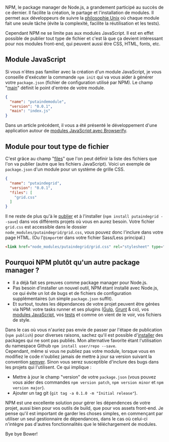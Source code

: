NPM, le package manager de Node.js, a grandement participé au succès de ce dernier.
Il facilite la création, le partage et l'installation de modules.
Il permet aux développeurs de suivre la [philosophie Unix](http://www.faqs.org/docs/artu/ch01s06.html)
où chaque module fait une seule tâche (évite la complexité, facilite la réutilisation et les tests).

Cependant NPM ne se limite pas aux modules JavaScript. Il est en effet possible
de publier tout type de fichier et c'est là que ça devient intéressant pour nos
modules front-end, qui peuvent aussi être CSS, HTML, fonts, etc.

## Module JavaScript

Si vous n'êtes pas familier avec la création d'un module JavaScript, je vous
conseille d'exécuter la commande `npm init` qui va vous aider à générer votre
`package.json` (fichier de configuration utilisé par NPM). Le champ
"[main](https://www.npmjs.org/doc/json.html#main)" définit le point d'entrée de
votre module.

```json
{
  "name": "putaindemodule",
  "version": "0.0.1",
  "main": "index.js"
}
```

Dans un article précédent, il vous a été présenté le développement d'une application
autour de [modules JavaScript avec Browserify](/posts/js/browserify-all-the-things/).

## Module pour tout type de fichier

C'est grâce au champ "[files](https://www.npmjs.org/doc/json.html#files)" que
l'on peut définir la liste des fichiers que l'on va publier (autre que les fichiers JavaScript).
Voici un exemple de `package.json` d'un module pour un système de grille CSS.

```json
{
  "name": "putaindegrid",
  "version": "0.0.1",
  "files": [
    "grid.css"
  ]
}
```

Il ne reste de plus qu'à le [publier](https://gist.github.com/coolaj86/1318304)
et à l'installer (`npm install putaindegrid --save`) dans vos différents projets
où vous en aurez besoin. Votre fichier `grid.css` est accessible dans le dossier
`node_modules/putaindegrid/grid.css`, vous pouvez donc l'inclure dans votre page
HTML. (Ou l'`@import`er dans votre fichier Sass/Less principal.)

```html
<link href="node_modules/putaindegrid/grid.css" rel="stylesheet" type="text/css">
```

## Pourquoi NPM plutôt qu'un autre package manager ?

- Il a déjà fait ses preuves comme package manager pour Node.js.
- Pas besoin d'installer un nouvel outil, NPM étant installé avec Node.js, ce qui
évite un lot de bugs et de fichiers de configuration supplémentaires (un simple `package.json` suffit).
- Et surtout, toutes les dépendances de votre projet peuvent être gérées via NPM:
votre tasks runner et ses plugins ([Gulp](/posts/js/introduction-gulp/), [Grunt](/posts/js/premiers-pas-avec-grunt/) & co), vos [modules JavaScript](/posts/js/browserify-all-the-things/), vos [tests](/posts/js/introduction-au-testing-js-front/)
et comme on vient de le voir, vos fichiers de style.

Dans le cas où vous n'auriez pas envie de passer par l'étape de publication
(`npm publish`) pour diverses raisons, sachez qu'il est possible
d'[installer](https://www.npmjs.org/doc/cli/npm-install.html) des packages qui ne
sont pas publiés. Mon alternative favorite étant l'utilisation du namespace Github
`npm install user/repo --save`.  
Cependant, même si vous ne publiez pas votre module, lorsque vous en modifiez le
code n'oubliez jamais de mettre à jour sa version suivant la convention
[semver](http://semver.org/). Sinon vous serez susceptible d'inclure des bugs dans
les projets qui l'utilisent. Ce qui implique :

- Mettre à jour le champ "version" de votre `package.json` (vous pouvez vous
  aider des commandes `npm version patch`, `npm version minor` et `npm version major`).
- Ajouter un tag git (`git tag -a 0.1.0 -m "Initial release"`).

NPM est une excellente solution pour gérer les dépendences de votre projet, aussi
bien pour vos outils de build, que pour vos assets front-end. Je pense qu'il est
important de garder les choses simples, en commençant par utiliser un seul
gestionnaire de dépendances, dans le cas où celui-ci n'intègre pas d'autres
fonctionnalités que le téléchargement de modules.  

Bye bye Bower!
